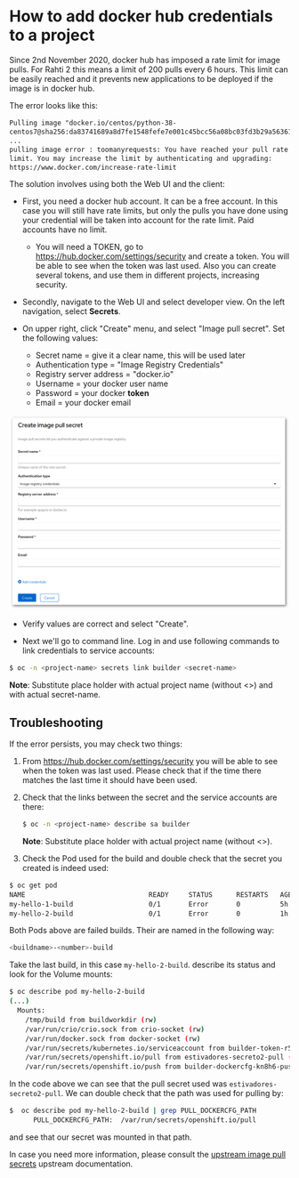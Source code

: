# How to add docker hub credentials to a project

Since 2nd November 2020, docker hub has imposed a rate limit for image pulls. For Rahti 2 this means a
limit of 200 pulls every 6 hours. This limit can be easily reached and it prevents new applications to be deployed if the image is in docker hub.

The error looks like this:

```
Pulling image "docker.io/centos/python-38-centos7@sha256:da83741689a8d7fe1548fefe7e001c45bcc56a08bc03fd3b29a5636163ca0353" ...
pulling image error : toomanyrequests: You have reached your pull rate limit. You may increase the limit by authenticating and upgrading: https://www.docker.com/increase-rate-limit
```

The solution involves using both the Web UI and the client:

* First, you need a docker hub account. It can be a free account. In this case you will still have rate limits, but only the pulls you have done using your credential will be taken into account for the rate limit. Paid accounts have no limit.
    * You will need a TOKEN, go to <https://hub.docker.com/settings/security> and create a token. You will be able to see when the token was last used. Also you can create several tokens, and use them in different projects, increasing security.

* Secondly, navigate to the Web UI and select developer view. On the left navigation, select **Secrets**.

* On upper right, click "Create" menu, and select "Image pull secret". Set the following values:
    * Secret name = give it a clear name, this will be used later
    * Authentication type = "Image Registry Credentials"
    * Registry server address = "docker.io"
    * Username = your docker user name
    * Password = your docker **token**
    * Email = your docker email

![create secret](../../cloud/img/create_docker_hub_secret.png)

* Verify values are correct and select "Create".

* Next we'll go to command line. Log in and use following commands to link credentials to service accounts:

```sh
$ oc -n <project-name> secrets link builder <secret-name>
```

**Note**: Substitute <project-name> place holder with actual project name (without <>) and <secret-name> with actual secret-name.

## Troubleshooting

If the error persists, you may check two things:

1. From <https://hub.docker.com/settings/security> you will be able to see when the token was last used. Please check that if the time there matches the last time it should have been used.

1. Check that the links between the secret and the service accounts are there:

    ```sh
    $ oc -n <project-name> describe sa builder
    ```

    **Note**: Substitute <project-name> place holder with actual project name (without <>).

1. Check the Pod used for the build and double check that the secret you created is indeed used:

  ```sh
  $ oc get pod
  NAME                               READY     STATUS      RESTARTS   AGE
  my-hello-1-build                   0/1       Error       0          5h
  my-hello-2-build                   0/1       Error       0          1h
  ```

  Both Pods above are failed builds. Their are named in the following way:

  ```sh
  <buildname>-<number>-build
  ```

  Take the last build, in this case `my-hello-2-build`. describe its status and look for the Volume mounts:

  ```sh
  $ oc describe pod my-hello-2-build
  (...)
    Mounts:
      /tmp/build from buildworkdir (rw)
      /var/run/crio/crio.sock from crio-socket (rw)
      /var/run/docker.sock from docker-socket (rw)
      /var/run/secrets/kubernetes.io/serviceaccount from builder-token-r5zp8 (ro)
      /var/run/secrets/openshift.io/pull from estivadores-secreto2-pull (ro)
      /var/run/secrets/openshift.io/push from builder-dockercfg-kn8h6-push (ro)
  ```

  In the code above we can see that the pull secret used was `estivadores-secreto2-pull`. We can double check that the path was used for pulling by:

  ```sh
  $  oc describe pod my-hello-2-build | grep PULL_DOCKERCFG_PATH
        PULL_DOCKERCFG_PATH:  /var/run/secrets/openshift.io/pull
  ```

  and see that our secret was mounted in that path.

In case you need more information, please consult the [upstream image pull secrets](https://docs.openshift.com/container-platform/3.11/dev_guide/managing_images.html#using-image-pull-secrets) upstream documentation.

